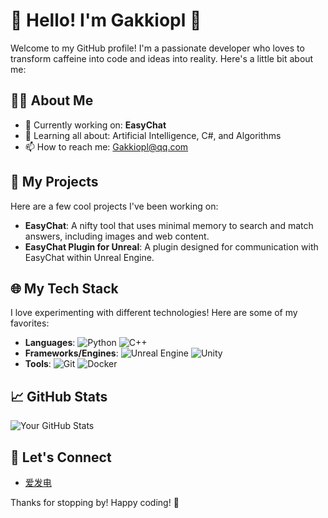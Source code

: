 # 🌟 Hello! I'm Gakkiopl 🌟

Welcome to my GitHub profile! I'm a passionate developer who loves to transform caffeine into code and ideas into reality. Here's a little bit about me:

## 🧑‍💻 About Me
- 🔭 Currently working on: **EasyChat**
- 🌱 Learning all about: Artificial Intelligence, C#, and Algorithms
- 📫 How to reach me: Gakkiopl@qq.com

## 🚀 My Projects
Here are a few cool projects I've been working on:

- **EasyChat**: A nifty tool that uses minimal memory to search and match answers, including images and web content.
- **EasyChat Plugin for Unreal**: A plugin designed for communication with EasyChat within Unreal Engine.

## 🌐 My Tech Stack
I love experimenting with different technologies! Here are some of my favorites:

- **Languages**: ![Python](https://img.shields.io/badge/Python-3776AB?style=flat-square&logo=python&logoColor=white) ![C++](https://img.shields.io/badge/C++-00599C?style=flat-square&logo=c%2B%2B&logoColor=white)
- **Frameworks/Engines**: ![Unreal Engine](https://img.shields.io/badge/Unreal-313131?style=flat-square&logo=unreal-engine&logoColor=white) ![Unity](https://img.shields.io/badge/Unity-100000?style=flat-square&logo=unity&logoColor=white)
- **Tools**: ![Git](https://img.shields.io/badge/Git-F05032?style=flat-square&logo=git&logoColor=white) ![Docker](https://img.shields.io/badge/Docker-2496ED?style=flat-square&logo=docker&logoColor=white)

## 📈 GitHub Stats
![Your GitHub Stats](https://github-readme-stats.vercel.app/api?username=Gakkiopl&show_icons=true&theme=radical)

## 🔗 Let's Connect
- [爱发电](https://afdian.net/a/Gakkiopl)

Thanks for stopping by! Happy coding! 🚀
